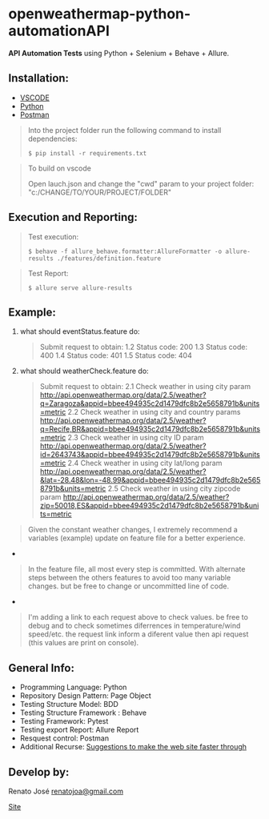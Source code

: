 # openweathermap-python-automationAPI

**API Automation Tests** using Python + Selenium + Behave + Allure.

## Installation:
- [VSCODE](https://code.visualstudio.com/)
- [Python](https://www.python.org/downloads/)
- [Postman](https://www.getpostman.com/downloads/)

> Into the project folder run the following command to install dependencies:
>
> `$ pip install -r requirements.txt`

> To build on vscode 
>
> Open lauch.json and change the "cwd" param to your project folder: "c:/CHANGE/TO/YOUR/PROJECT/FOLDER"

## Execution and Reporting:

> Test execution:
>
> `$ behave -f allure_behave.formatter:AllureFormatter -o allure-results ./features/definition.feature`

> Test Report:
>
> `$ allure serve allure-results`

## Example:
1. what should eventStatus.feature do:
    > Submit request to obtain: 
    >    1.2 Status code: 200
    >    1.3 Status code: 400
    >    1.4 Status code: 401
    >    1.5 Status code: 404

2. what should weatherCheck.feature do:
    > Submit request to obtain: 
    >    2.1 Check weather in using city param
    >           http://api.openweathermap.org/data/2.5/weather?q=Zaragoza&appid=bbee494935c2d1479dfc8b2e5658791b&units=metric
    >    2.2 Check weather in using city and country params
    >            http://api.openweathermap.org/data/2.5/weather?q=Recife,BR&appid=bbee494935c2d1479dfc8b2e5658791b&units=metric
    >    2.3 Check weather in using city ID param
    >            http://api.openweathermap.org/data/2.5/weather?id=2643743&appid=bbee494935c2d1479dfc8b2e5658791b&units=metric
    >    2.4 Check weather in using city lat/long param
    >            http://api.openweathermap.org/data/2.5/weather?&lat=-28.48&lon=-48.99&appid=bbee494935c2d1479dfc8b2e5658791b&units=metric
    >    2.5 Check weather in using city zipcode param
    >            http://api.openweathermap.org/data/2.5/weather?zip=50018,ES&appid=bbee494935c2d1479dfc8b2e5658791b&units=metric

>  Given the constant weather changes, I extremely recommend a variables (example) update on feature file for a better experience.

*

> In the feature file, all most every step is committed. With alternate steps between the others features to avoid too many variable changes. but be free to change or uncommitted line of code.

*

> I'm adding a link to each request above to check values. be free to debug and to check sometimes diferrences in temperature/wind speed/etc. the request link inform a diferent value then api request (this values are print on console).

## General Info:

- Programming Language: Python
- Repository Design Pattern: Page Object
- Testing Structure Model: BDD
- Testing Structure Framework : Behave
- Testing Framework: Pytest
- Testing export Report: Allure Report
- Resquest control: Postman
- Additional Recurse: [Suggestions to make the web site faster through](https://developers.google.com/speed/pagespeed/insights/?hl=pt-BR&url=http%3A%2F%2Fapi.openweathermap.org%2Fdata%2F2.5%2Fweather%3Fzip%3D50018%2Ces%26appid%3Dbbee494935c2d1479dfc8b2e5658791b%26units%3Dmetric)


## Develop by:
Renato José <renatojoa@gmail.com>

[Site](http://www.renato.pw/)

